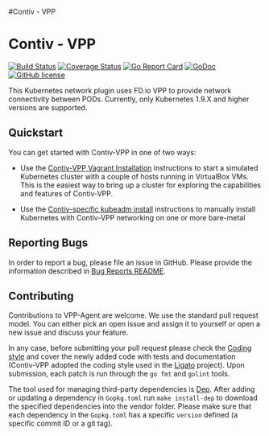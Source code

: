 #Contiv - VPP

# Contiv - VPP

[![Build Status](https://travis-ci.org/contiv/vpp.svg?branch=master)](https://travis-ci.org/contiv/vpp)
[![Coverage Status](https://coveralls.io/repos/github/contiv/vpp/badge.svg?branch=master)](https://coveralls.io/github/contiv/vpp?branch=master)
[![Go Report Card](https://goreportcard.com/badge/github.com/contiv/vpp)](https://goreportcard.com/report/github.com/contiv/vpp)
[![GoDoc](https://godoc.org/github.com/contiv/vpp?status.svg)](https://godoc.org/github.com/contiv/vpp)
[![GitHub license](https://img.shields.io/badge/license-Apache%20license%202.0-blue.svg)](https://github.com/contiv/vpp/blob/master/LICENSE)

This Kubernetes network plugin uses FD.io VPP to provide network connectivity
between PODs. Currently, only Kubernetes 1.9.X and higher versions are supported.


## Quickstart
You can get started with Contiv-VPP in one of two ways:
* Use the [Contiv-VPP Vagrant Installation][1] instructions to start a 
  simulated Kubernetes cluster with a couple of hosts running in VirtualBox
  VMs. This is the easiest way to bring up a cluster for exploring the 
  capabilities and features of Contiv-VPP.
   
* Use the [Contiv-specific kubeadm install][2] instructions to manually
  install Kubernetes with Contiv-VPP networking on one or more bare-metal
  
  
## Reporting Bugs
In order to report a bug, please file an issue in GitHub. Please provide
the information described in [Bug Reports README](docs/BUG_REPORTS.md).


## Contributing

Contributions to VPP-Agent are welcome. We use the standard pull request
model. You can either pick an open issue and assign it to yourself or open
a new issue and discuss your feature.

In any case, before submitting your pull request please check the 
[Coding style][3] and cover the newly added code with tests and 
documentation (Contiv-VPP adopted the coding style used in the [Ligato][5]
project). Upon submission, each patch is run through the `go fmt` and 
`golint` tools.


The tool used for managing third-party dependencies is [Dep][4]. After
 adding or updating a dependency in `Gopkg.toml` run `make install-dep` to 
download the specified dependencies into the vendor folder. Please make sure
that each dependency in the `Gopkg.toml` has a specific `version` defined 
(a specific commit ID or a git tag).

[1]: vagrant/README.md
[2]: docs/MANUAL_INSTALL.md
[3]: https://github.com/ligato/cn-infra/blob/master/docs/guidelines/CODINGSTYLE.md
[4]: https://github.com/golang/dep
[5]: https://github.com/ligato
